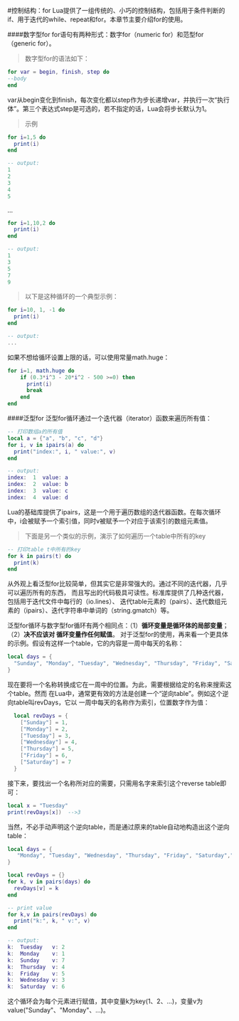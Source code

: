 #控制结构：for
Lua提供了一组传统的、小巧的控制结构，包括用于条件判断的if、用于迭代的while、repeat和for。本章节主要介绍for的使用。

####数字型for
for语句有两种形式：数字for（numeric for）和范型for（generic for）。

> 数字型for的语法如下：

```lua
for var = begin, finish, step do
--body
end
```

var从begin变化到finish，每次变化都以step作为步长递增var，并执行一次“执行体”。第三个表达式step是可选的，若不指定的话，Lua会将步长默认为1。

> 示例

```lua
for i=1,5 do
  print(i)
end

-- output:
1
2
3
4
5
```

...

```lua
for i=1,10,2 do
  print(i)
end

-- output:
1
3
5
7
9
```



> 以下是这种循环的一个典型示例：

```lua
for i=10, 1, -1 do
  print(i)
end

-- output:
...
```

如果不想给循环设置上限的话，可以使用常量math.huge：

```lua
for i=1, math.huge do
    if (0.3*i^3 - 20*i^2 - 500 >=0) then
      print(i)
      break
    end
end
```

####泛型for
泛型for循环通过一个迭代器（iterator）函数来遍历所有值：

```lua
-- 打印数组a的所有值
local a = {"a", "b", "c", "d"}
for i, v in ipairs(a) do
  print("index:", i, " value:", v)
end

-- output:
index:  1  value: a
index:  2  value: b
index:  3  value: c
index:  4  value: d
```

Lua的基础库提供了ipairs，这是一个用于遍历数组的迭代器函数。在每次循环中，i会被赋予一个索引值，同时v被赋予一个对应于该索引的数组元素值。

> 下面是另一个类似的示例，演示了如何遍历一个table中所有的key

```lua
-- 打印table t中所有的key
for k in pairs(t) do
  print(k)
end
```

从外观上看泛型for比较简单，但其实它是非常强大的。通过不同的迭代器，几乎可以遍历所有的东西，
而且写出的代码极具可读性。标准库提供了几种迭代器，包括用于迭代文件中每行的（io.lines）、
迭代table元素的（pairs）、迭代数组元素的（ipairs）、迭代字符串中单词的（string.gmatch）等。

泛型for循环与数字型for循环有两个相同点：（1）**循环变量是循环体的局部变量**；（2）**决不应该对
循环变量作任何赋值**。
对于泛型for的使用，再来看一个更具体的示例。假设有这样一个table，它的内容是一周中每天的名称：

```lua
local days = {
  "Sunday", "Monday", "Tuesday", "Wednesday", "Thursday", "Friday", "Saturday"
}
```

现在要将一个名称转换成它在一周中的位置。为此，需要根据给定的名称来搜索这个table。然而
在Lua中，通常更有效的方法是创建一个“逆向table”。例如这个逆向table叫revDays，它以
一周中每天的名称作为索引，位置数字作为值：

```lua
  local revDays = {
    ["Sunday"] = 1,
    ["Monday"] = 2,
    ["Tuesday"] = 3,
    ["Wednesday"] = 4,
    ["Thursday"] = 5,
    ["Friday"] = 6,
    ["Saturday"] = 7
  }
```

接下来，要找出一个名称所对应的需要，只需用名字来索引这个reverse table即可：

```lua
local x = "Tuesday"
print(revDays[x])  -->3
```

当然，不必手动声明这个逆向table，而是通过原来的table自动地构造出这个逆向table：

```lua
local days = {
   "Monday", "Tuesday", "Wednesday", "Thursday", "Friday", "Saturday","Sunday"
}

local revDays = {}
for k, v in pairs(days) do
  revDays[v] = k
end

-- print value
for k,v in pairs(revDays) do
  print("k:", k, " v:", v)
end

-- output:
k:  Tuesday   v: 2
k:  Monday    v: 1
k:  Sunday    v: 7
k:  Thursday  v: 4
k:  Friday    v: 5
k:  Wednesday v: 3
k:  Saturday  v: 6
```

这个循环会为每个元素进行赋值，其中变量k为key(1、2、...)，变量v为value("Sunday"、"Monday"、...)。
